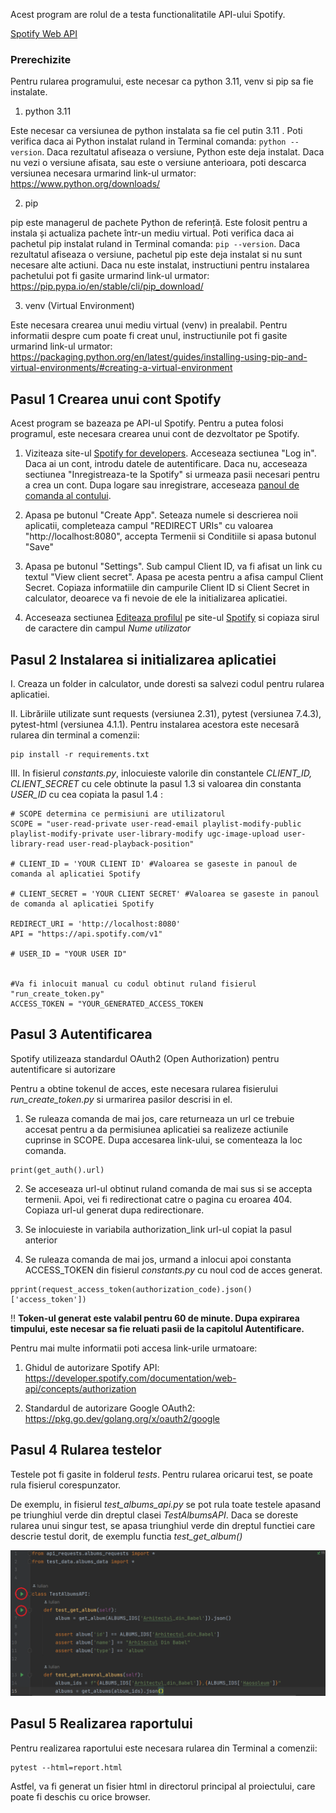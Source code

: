 Acest program are rolul de a testa functionalitatile API-ului Spotify.

[Spotify Web API](https://developer.spotify.com/documentation/web-api)

### Prerechizite
Pentru rularea programului, este necesar ca python 3.11, venv si pip sa fie instalate.
1. python 3.11

Este necesar ca versiunea de python instalata sa fie cel putin 3.11 . Poti verifica daca ai Python
instalat ruland in Terminal comanda: ```python --version```. Daca rezultatul afiseaza o versiune, Python este deja instalat. 
Daca nu vezi o versiune afisata, sau este o versiune anterioara, poti descarca versiunea necesara urmarind link-ul urmator:  https://www.python.org/downloads/

2. pip

pip este managerul de pachete Python de referință. Este folosit pentru a instala și actualiza pachete într-un mediu virtual.
Poti verifica daca ai pachetul pip instalat ruland in Terminal comanda: ```pip --version```.
Daca rezultatul afiseaza o versiune, pachetul pip este deja instalat si nu sunt necesare
alte actiuni. Daca nu este instalat, instructiuni pentru instalarea pachetului pot fi gasite
urmarind link-ul urmator: https://pip.pypa.io/en/stable/cli/pip_download/

3. venv (Virtual Environment)

Este necesara crearea unui mediu virtual (venv) in prealabil. Pentru informatii despre cum 
poate fi creat unul, instructiunile pot fi gasite urmarind link-ul urmator: https://packaging.python.org/en/latest/guides/installing-using-pip-and-virtual-environments/#creating-a-virtual-environment

## Pasul 1 Crearea unui cont Spotify

Acest program se bazeaza pe API-ul Spotify. Pentru a putea folosi programul, 
este necesara crearea unui cont de dezvoltator pe Spotify.

 
1. Viziteaza site-ul [Spotify for developers](https://developer.spotify.com/). 
 Acceseaza sectiunea "Log in". Daca ai un cont, introdu datele de autentificare. 
 Daca nu, acceseaza sectiunea "Inregistreaza-te la Spotify" si urmeaza pasii necesari
 pentru a crea un cont. Dupa logare sau inregistrare, acceseaza [panoul
 de comanda al contului](https://developer.spotify.com/dashboard).

2. Apasa pe butonul "Create App". Seteaza numele si descrierea noii aplicatii, 
completeaza campul "REDIRECT URIs" cu valoarea "http://localhost:8080", accepta
Termenii si Conditiile si apasa butonul "Save"

3. Apasa pe butonul "Settings". Sub campul Client ID, va fi afisat un link cu textul 
"View client secret". Apasa pe acesta pentru a afisa campul Client Secret. Copiaza 
informatiile din campurile Client ID si Client Secret in calculator, deoarece va fi nevoie
de ele la initializarea aplicatiei.

4. Acceseaza sectiunea [Editeaza profilul](https://www.spotify.com/ro-ro/account/profile/)
pe site-ul [Spotify](https://www.spotify.com/ro-ro/account/overview/) si copiaza 
sirul de caractere din campul _Nume utilizator_ 

## Pasul 2 Instalarea si initializarea aplicatiei 

I. Creaza un folder in calculator, unde doresti sa salvezi codul pentru rularea aplicatiei.

II. Librăriile utilizate sunt requests (versiunea 2.31), pytest (versiunea 7.4.3), pytest-html (versiunea 4.1.1). 
Pentru instalarea acestora este necesară rularea din terminal a comenzii:
```commandline
pip install -r requirements.txt
```
III. In fisierul _constants.py_, inlocuieste valorile din constantele 
_CLIENT_ID, CLIENT_SECRET_ cu cele obtinute la pasul 1.3 si valoarea din
constanta _USER_ID_ cu cea copiata la pasul 1.4 :

```
# SCOPE determina ce permisiuni are utilizatorul
SCOPE = "user-read-private user-read-email playlist-modify-public playlist-modify-private user-library-modify ugc-image-upload user-library-read user-read-playback-position"

# CLIENT_ID = 'YOUR CLIENT ID' #Valoarea se gaseste in panoul de comanda al aplicatiei Spotify

# CLIENT_SECRET = 'YOUR CLIENT SECRET' #Valoarea se gaseste in panoul de comanda al aplicatiei Spotify

REDIRECT_URI = 'http://localhost:8080'
API = "https://api.spotify.com/v1"

# USER_ID = "YOUR USER ID"


#Va fi inlocuit manual cu codul obtinut ruland fisierul "run_create_token.py"
ACCESS_TOKEN = "YOUR_GENERATED_ACCESS_TOKEN
```


## Pasul 3 Autentificarea

Spotify utilizeaza standardul OAuth2 (Open Authorization) pentru autentificare si 
autorizare

Pentru a obtine tokenul de acces, este necesara rularea fisierului
_run_create_token.py_ si urmarirea pasilor descrisi in el.

1. Se ruleaza comanda de mai jos, care returneaza un url ce trebuie accesat pentru a da
permisiunea aplicatiei sa realizeze actiunile cuprinse in SCOPE. Dupa accesarea link-ului,
se comenteaza la loc comanda.
```commandline
print(get_auth().url)
```

2. Se acceseaza url-ul obtinut ruland comanda de mai sus si se accepta termenii. Apoi, vei fi redirectionat
catre o pagina cu eroarea 404. Copiaza url-ul generat dupa redirectionare.

3. Se inlocuieste in variabila authorization_link url-ul copiat la pasul anterior

4. Se ruleaza comanda de mai jos, urmand a inlocui apoi constanta ACCESS_TOKEN din fisierul 
_constants.py_ cu noul cod de acces generat.
```commandline
pprint(request_access_token(authorization_code).json()['access_token'])
```

:bangbang: **Token-ul generat este valabil pentru 60 de minute. Dupa expirarea timpului, este necesar sa
fie reluati pasii de la capitolul Autentificare.**

Pentru mai multe informatii poti accesa link-urile urmatoare:

1. Ghidul de autorizare Spotify API: https://developer.spotify.com/documentation/web-api/concepts/authorization

2. Standardul de autorizare Google OAuth2: https://pkg.go.dev/golang.org/x/oauth2/google

## Pasul 4 Rularea testelor

Testele pot fi gasite in folderul _tests_.
Pentru rularea oricarui test, se poate rula fisierul corespunzator.

De exemplu, in fisierul _test_albums_api.py_ se pot rula toate testele apasand pe 
triunghiul verde din dreptul clasei _TestAlbumsAPI_.
Daca se doreste rularea unui singur test, se apasa triunghiul verde din dreptul functiei 
care descrie testul dorit, de exemplu functia _test_get_album()_

![test_albums_api](https://raw.githubusercontent.com/iuliantanaselea/API_TESTING_SPOTIFY/02d5e390184d3148c27e42f5c065f39696ff8ac2/assets/test_albums_api.png)

## Pasul 5 Realizarea raportului

Pentru realizarea raportului este necesara rularea din Terminal a comenzii:
```commandline
pytest --html=report.html
```
Astfel, va fi generat un fisier html in directorul principal al proiectului, care
poate fi deschis cu orice browser.
